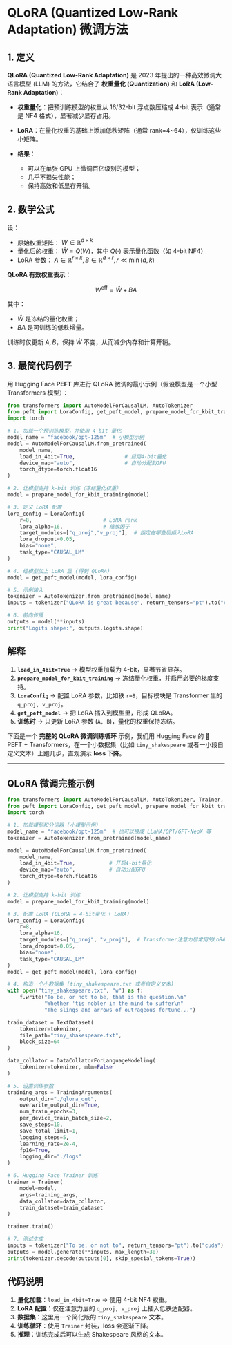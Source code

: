 # QLoRA (Quantized Low-Rank Adaptation) 微调方法


## 1. 定义

**QLoRA (Quantized Low-Rank Adaptation)** 是 2023 年提出的一种高效微调大语言模型 (LLM) 的方法，它结合了 **权重量化 (Quantization)** 和 **LoRA (Low-Rank Adaptation)**：

* **权重量化**：把预训练模型的权重从 16/32-bit 浮点数压缩成 4-bit 表示（通常是 NF4 格式），显著减少显存占用。
* **LoRA**：在量化权重的基础上添加低秩矩阵（通常 rank=4\~64），仅训练这些小矩阵。
* **结果**：

  * 可以在单张 GPU 上微调百亿级别的模型；
  * 几乎不损失性能；
  * 保持高效和低显存开销。


## 2. 数学公式

设：

* 原始权重矩阵： $W \in \mathbb{R}^{d \times k}$
* 量化后的权重： $\hat{W} = Q(W)$，其中 $Q(\cdot)$ 表示量化函数（如 4-bit NF4）
* LoRA 参数： $A \in \mathbb{R}^{r \times k}, B \in \mathbb{R}^{d \times r}, r \ll \min(d,k)$

**QLoRA 有效权重表示**：

$$
W^{\text{eff}} = \hat{W} + BA
$$

其中：

* $\hat{W}$ 是冻结的量化权重；
* $BA$ 是可训练的低秩增量。

训练时仅更新 $A,B$，保持 $\hat{W}$ 不变，从而减少内存和计算开销。


## 3. 最简代码例子

用 Hugging Face **PEFT** 库进行 QLoRA 微调的最小示例（假设模型是一个小型 Transformers 模型）：

```python
from transformers import AutoModelForCausalLM, AutoTokenizer
from peft import LoraConfig, get_peft_model, prepare_model_for_kbit_training
import torch

# 1. 加载一个预训练模型，并使用 4-bit 量化
model_name = "facebook/opt-125m"  # 小模型示例
model = AutoModelForCausalLM.from_pretrained(
    model_name,
    load_in_4bit=True,                # 启用4-bit量化
    device_map="auto",                # 自动分配到GPU
    torch_dtype=torch.float16
)

# 2. 让模型支持 k-bit 训练（冻结量化权重）
model = prepare_model_for_kbit_training(model)

# 3. 定义 LoRA 配置
lora_config = LoraConfig(
    r=8,                       # LoRA rank
    lora_alpha=16,             # 缩放因子
    target_modules=["q_proj","v_proj"],  # 指定在哪些层插入LoRA
    lora_dropout=0.05,
    bias="none",
    task_type="CAUSAL_LM"
)

# 4. 给模型加上 LoRA 层 (得到 QLoRA)
model = get_peft_model(model, lora_config)

# 5. 示例输入
tokenizer = AutoTokenizer.from_pretrained(model_name)
inputs = tokenizer("QLoRA is great because", return_tensors="pt").to("cuda")

# 6. 前向传播
outputs = model(**inputs)
print("Logits shape:", outputs.logits.shape)
```


## 解释

1. **`load_in_4bit=True`** → 模型权重加载为 4-bit，显著节省显存。
2. **`prepare_model_for_kbit_training`** → 冻结量化权重，并启用必要的梯度支持。
3. **`LoraConfig`** → 配置 LoRA 参数，比如秩 `r=8`，目标模块是 Transformer 里的 `q_proj, v_proj`。
4. **`get_peft_model`** → 把 LoRA 插入到模型里，形成 QLoRA。
5. **训练时** → 只更新 LoRA 参数 (`A, B`)，量化的权重保持冻结。

下面是一个 **完整的 QLoRA 微调训练循环** 示例，我们用 Hugging Face 的 🤗 PEFT + Transformers，在一个小数据集（比如 `tiny_shakespeare` 或者一小段自定义文本）上跑几步，直观演示 **loss 下降**。

---

## QLoRA 微调完整示例

```python
from transformers import AutoModelForCausalLM, AutoTokenizer, Trainer, TrainingArguments, TextDataset, DataCollatorForLanguageModeling
from peft import LoraConfig, get_peft_model, prepare_model_for_kbit_training
import torch

# 1. 加载模型和分词器 (小模型示例)
model_name = "facebook/opt-125m"  # 也可以换成 LLaMA/OPT/GPT-NeoX 等
tokenizer = AutoTokenizer.from_pretrained(model_name)

model = AutoModelForCausalLM.from_pretrained(
    model_name,
    load_in_4bit=True,           # 开启4-bit量化
    device_map="auto",           # 自动分配GPU
    torch_dtype=torch.float16
)

# 2. 让模型支持 k-bit 训练
model = prepare_model_for_kbit_training(model)

# 3. 配置 LoRA (QLoRA = 4-bit量化 + LoRA)
lora_config = LoraConfig(
    r=8,
    lora_alpha=16,
    target_modules=["q_proj", "v_proj"],  # Transformer注意力层常用的LoRA插入点
    lora_dropout=0.05,
    bias="none",
    task_type="CAUSAL_LM"
)
model = get_peft_model(model, lora_config)

# 4. 构造一个小数据集 (tiny_shakespeare.txt 或者自定义文本)
with open("tiny_shakespeare.txt", "w") as f:
    f.write("To be, or not to be, that is the question.\n"
            "Whether 'tis nobler in the mind to suffer\n"
            "The slings and arrows of outrageous fortune...")

train_dataset = TextDataset(
    tokenizer=tokenizer,
    file_path="tiny_shakespeare.txt",
    block_size=64
)

data_collator = DataCollatorForLanguageModeling(
    tokenizer=tokenizer, mlm=False
)

# 5. 设置训练参数
training_args = TrainingArguments(
    output_dir="./qlora_out",
    overwrite_output_dir=True,
    num_train_epochs=3,
    per_device_train_batch_size=2,
    save_steps=10,
    save_total_limit=1,
    logging_steps=5,
    learning_rate=2e-4,
    fp16=True,
    logging_dir="./logs"
)

# 6. Hugging Face Trainer 训练
trainer = Trainer(
    model=model,
    args=training_args,
    data_collator=data_collator,
    train_dataset=train_dataset
)

trainer.train()

# 7. 测试生成
inputs = tokenizer("To be, or not to", return_tensors="pt").to("cuda")
outputs = model.generate(**inputs, max_length=30)
print(tokenizer.decode(outputs[0], skip_special_tokens=True))
```



## 代码说明

1. **量化加载**：`load_in_4bit=True` → 使用 4-bit NF4 权重。
2. **LoRA 配置**：仅在注意力层的 `q_proj, v_proj` 上插入低秩适配器。
3. **数据集**：这里用一个简化版的 `tiny_shakespeare` 文本。
4. **训练循环**：使用 `Trainer` 封装，loss 会逐渐下降。
5. **推理**：训练完成后可以生成 Shakespeare 风格的文本。


